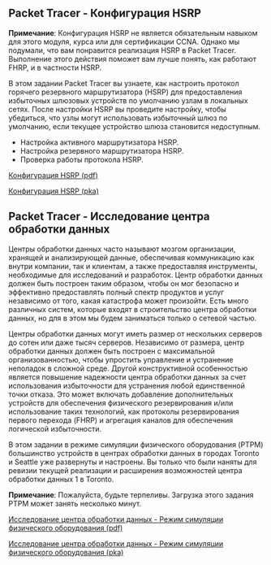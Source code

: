<!-- 9.3.3 -->
## Packet Tracer - Конфигурация HSRP

**Примечание**: Конфигурация HSRP не является обязательным навыком для этого модуля, курса или для сертификации CCNA. Однако мы подумали, что вам понравится реализация HSRP в Packet Tracer. Выполнение этого действия поможет вам лучше понять, как работают FHRP, и в частности HSRP.

В этом задании Packet Tracer вы узнаете, как настроить протокол горячего резервного маршрутизатора (HSRP) для предоставления избыточных шлюзовых устройств по умолчанию узлам в локальных сетях. После настройки HSRP вы проведите настройку, чтобы убедиться, что узлы могут использовать избыточный шлюз по умолчанию, если текущее устройство шлюза становится недоступным.

* Настройка активного маршрутизатора HSRP.
* Настройка резервного маршрутизатора HSRP.
* Проверка работы протокола HSRP.

[Конфигурация HSRP (pdf)](./assets/9.3.3-packet-tracer---hsrp-configuration-guide_ru-RU.pdf)

[Конфигурация HSRP (pka)](./assets/9.3.3-packet-tracer---hsrp-configuration-guide_ru-RU.pka)

<!-- 9.3.4 -->
## Packet Tracer - Исследование центра обработки данных

Центры обработки данных часто называют мозгом организации, хранящей и анализирующей данные, обеспечивая коммуникацию как внутри компании, так и клиентам, а также предоставляя инструменты, необходимые для исследований и разработок. Центр обработки данных должен быть построен таким образом, чтобы он мог безопасно и эффективно предоставлять полный спектр продуктов и услуг независимо от того, какая катастрофа может произойти. Есть много различных систем, которые входят в строительство центра обработки данных, но для в этом мы будем заниматься только о сетевой частью. 

Центры обработки данных могут иметь размер от нескольких серверов до сотен или даже тысяч серверов. Независимо от размера, центр обработки данных должен быть построен с максимальной организованностью, чтобы упростить управление и устранение неполадок в сложной среде. Другой конструктивной особенностью является повышение надежности центра обработки данных за счет использования избыточности для устранения любой единственной точки отказа. Это может включать добавление дополнительных устройств для обеспечения физического резервирования и/или использование таких технологий, как протоколы резервирования первого перехода (FHRP) и агрегация каналов для обеспечения логической избыточности.

В этом задании в режиме симуляции физического оборудования (PTPM) большинство устройств в центрах обработки данных в городах Toronto и Seattle уже развернуты и настроены. Вы только что были наняты для ревизии текущей реализации и расширения возможностей центра обработки данных 1 в Toronto.

**Примечание**: Пожалуйста, будьте терпеливы. Загрузка этого задания PTPM может занять несколько минут.

[Исследование центра обработки данных - Режим симуляции физического оборудования (pdf)](./assets/9.3.4-packet-tracer---data-center-exploration---physical-mode_ru-RU.pdf)

[Исследование центра обработки данных - Режим симуляции физического оборудования (pka)](./assets/9.3.4-packet-tracer---data-center-exploration---physical-mode_ru-RU.pka)

